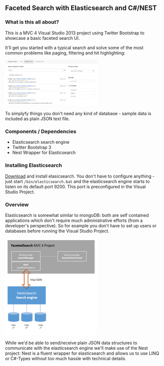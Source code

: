 <h2>Faceted Search with Elasticsearch and C#/NEST</h2>

<h3>What is this all about?</h3>

<p>This is a MVC 4 Visual Studio 2013 project using Twitter Bootstrap to showcase a basic faceted search UI.</p>

<p>It'll get you started with a typical search and solve some of the most common problems like paging, filtering and hit highlighting:</p>

<img src="https://raw.githubusercontent.com/BulloRosso/faceted-search/master/FacetedSearch/Content/img/sampleSearch.PNG" style="width:300px" />

To simplyfy things you don't need any kind of database - sample data is included as plain JSON text file.

<h3>Components / Dependencies</h3>
<ul>
<li>Elasticsearch search engine</li>
<li>Twitter Bootstrap 3</li>
<li>Nest Wrapper for Elasticsearch</li>

</ul>

<h3>Installing Elasticsearch</h3>

<a href="http://www.elasticsearch.org/download/">Download</a> and install elasicsearch. You don't have to configure anything - just start <code>/bin/elasticsearch.bat</code> and the elasticsearch engine starts to listen on its default port 9200. This port is preconfigured in the Visual Studio Project.

<h3>Overview</h3>

Elasticsearch is somewhat similar to mongoDB: both are self contained applications which don't require much administrative efforts (from a developer's perspective). So for example you don't have to set up users or databases before running the Visual Studio Project.

<img src="https://raw.githubusercontent.com/BulloRosso/faceted-search/master/FacetedSearch/Content/img/overview.PNG" style="width:300px" />

While we'd be able to send/receive plain JSON data structures to communicate with the elasticsearch engine we'll make use of the Nest project: Nest is a fluent wrapper for elasticsearch and allows us to use LINQ or C#-Types without too much hassle with technical details.
